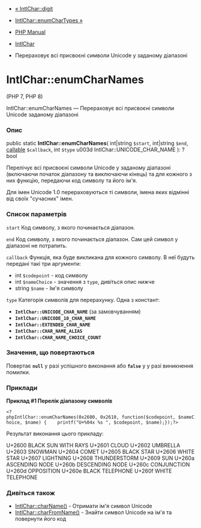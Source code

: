 - [« IntlChar::digit](intlchar.digit.md)
- [IntlChar::enumCharTypes »](intlchar.enumchartypes.md)

- [PHP Manual](index.md)
- [IntlChar](class.intlchar.md)
- Перераховує всі присвоєні символи Unicode у заданому діапазоні

# IntlChar::enumCharNames

(PHP 7, PHP 8)

IntlChar::enumCharNames — Перераховує всі присвоєні символи Unicode
заданому діапазоні

### Опис

public static **IntlChar::enumCharNames**(
int\|string `$start`,
int\|string `$end`,
[callable](language.types.callable.md) `$callback`,
int `$type` u003d IntlChar::UNICODE_CHAR_NAME
): ?bool

Перелічує всі присвоєні символи Unicode у заданому діапазоні
(включаючи початок діапазону та виключаючи кінець) та для кожного з них
функцію, передаючи код символу та його ім'я.

Для імен Unicode 1.0 перераховуються ті символи, імена яких
відмінні від своїх "сучасних" імен.

### Список параметрів

`start`
Код символу, з якого починається діапазон.

`end`
Код символу, з якого починається діапазон. Сам цей символ у діапазоні
не потрапить.

`callback`
Функція, яка буде викликана для кожного символу. В неї
будуть передані такі три аргументи:

- int `$codepoint` - код символу
- int `$nameChoice` - значення з `type`, дивіться опис нижче
- string `$name` - Ім'я символу

`type`
Категорія символів для перерахунку. Одна з констант:

- **`IntlChar::UNICODE_CHAR_NAME`** (за замовчуванням)
- **`IntlChar::UNICODE_10_CHAR_NAME`**
- **`IntlChar::EXTENDED_CHAR_NAME`**
- **`IntlChar::CHAR_NAME_ALIAS`**
- **`IntlChar::CHAR_NAME_CHOICE_COUNT`**

### Значення, що повертаються

Повертає **`null`** у разі успішного виконання або **`false`** у
у разі виникнення помилки.

### Приклади

**Приклад #1 Перелік діапазону символів**

` <?phpIntlChar::enumCharNames(0x2600, 0x2610, function($codepoint, $nameChoice, $name) {    printf("U+%04x %s
", $codepoint, $name);});?> `

Результат виконання цього прикладу:

U+2600 BLACK SUN WITH RAYS
U+2601 CLOUD
U+2602 UMBRELLA
U+2603 SNOWMAN
U+2604 COMET
U+2605 BLACK STAR
U+2606 WHITE STAR
U+2607 LIGHTNING
U+2608 THUNDERSTORM
U+2609 SUN
U+260a ASCENDING NODE
U+260b DESCENDING NODE
U+260c CONJUNCTION
U+260d OPPOSITION
U+260e BLACK TELEPHONE
U+260f WHITE TELEPHONE

### Дивіться також

- [IntlChar::charName()](intlchar.charname.md) - Отримати ім'я
символ Unicode
- [IntlChar::charFromName()](intlchar.charfromname.md) - Знайти
символ Unicode на ім'я та повернути його код
